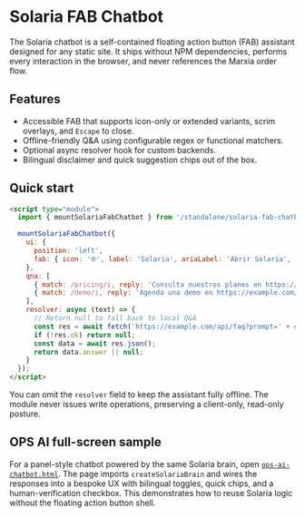 # Solaria FAB Chatbot

The Solaria chatbot is a self-contained floating action button (FAB) assistant designed for any static site. It ships without NPM dependencies, performs every interaction in the browser, and never references the Marxia order flow.

## Features

- Accessible FAB that supports icon-only or extended variants, scrim overlays, and `Escape` to close.
- Offline-friendly Q&A using configurable regex or functional matchers.
- Optional async resolver hook for custom backends.
- Bilingual disclaimer and quick suggestion chips out of the box.

## Quick start

```html
<script type="module">
  import { mountSolariaFabChatbot } from '/standalone/solaria-fab-chatbot/solaria-fab-chatbot.js';

  mountSolariaFabChatbot({
    ui: {
      position: 'left',
      fab: { icon: '🌐', label: 'Solaria', ariaLabel: 'Abrir Solaria', variant: 'extended' }
    },
    qna: [
      { match: /pricing/i, reply: 'Consulta nuestros planes en https://example.com/precios' },
      { match: /demo/i, reply: 'Agenda una demo en https://example.com/demo' }
    ],
    resolver: async (text) => {
      // Return null to fall back to local Q&A
      const res = await fetch('https://example.com/api/faq?prompt=' + encodeURIComponent(text));
      if (!res.ok) return null;
      const data = await res.json();
      return data.answer || null;
    }
  });
</script>
```

You can omit the `resolver` field to keep the assistant fully offline. The module never issues write operations, preserving a client-only, read-only posture.

## OPS AI full-screen sample

For a panel-style chatbot powered by the same Solaria brain, open [`ops-ai-chatbot.html`](./ops-ai-chatbot.html). The page imports
`createSolariaBrain` and wires the responses into a bespoke UX with bilingual toggles, quick chips, and a human-verification
checkbox. This demonstrates how to reuse Solaria logic without the floating action button shell.
